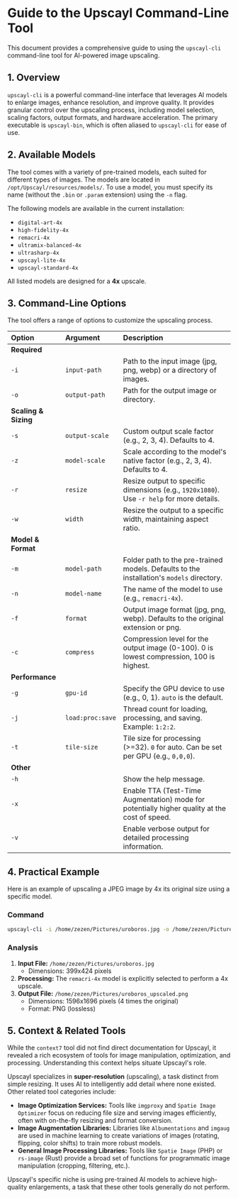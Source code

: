 # Guide to the Upscayl Command-Line Tool

This document provides a comprehensive guide to using the `upscayl-cli` command-line tool for AI-powered image upscaling.

## 1. Overview

`upscayl-cli` is a powerful command-line interface that leverages AI models to enlarge images, enhance resolution, and improve quality. It provides granular control over the upscaling process, including model selection, scaling factors, output formats, and hardware acceleration. The primary executable is `upscayl-bin`, which is often aliased to `upscayl-cli` for ease of use.

## 2. Available Models

The tool comes with a variety of pre-trained models, each suited for different types of images. The models are located in `/opt/Upscayl/resources/models/`. To use a model, you must specify its name (without the `.bin` or `.param` extension) using the `-n` flag.

The following models are available in the current installation:

*   `digital-art-4x`
*   `high-fidelity-4x`
*   `remacri-4x`
*   `ultramix-balanced-4x`
*   `ultrasharp-4x`
*   `upscayl-lite-4x`
*   `upscayl-standard-4x`

All listed models are designed for a **4x** upscale.

## 3. Command-Line Options

The tool offers a range of options to customize the upscaling process.

| Option | Argument | Description |
| :--- | :--- | :--- |
| **Required** | | |
| `-i` | `input-path` | Path to the input image (jpg, png, webp) or a directory of images. |
| `-o` | `output-path` | Path for the output image or directory. |
| **Scaling & Sizing** | | |
| `-s` | `output-scale` | Custom output scale factor (e.g., 2, 3, 4). Defaults to 4. |
| `-z` | `model-scale` | Scale according to the model's native factor (e.g., 2, 3, 4). Defaults to 4. |
| `-r` | `resize` | Resize output to specific dimensions (e.g., `1920x1080`). Use `-r help` for more details. |
| `-w` | `width` | Resize the output to a specific width, maintaining aspect ratio. |
| **Model & Format** | | |
| `-m` | `model-path` | Folder path to the pre-trained models. Defaults to the installation's `models` directory. |
| `-n` | `model-name` | The name of the model to use (e.g., `remacri-4x`). |
| `-f` | `format` | Output image format (jpg, png, webp). Defaults to the original extension or png. |
| `-c` | `compress` | Compression level for the output image (0-100). 0 is lowest compression, 100 is highest. |
| **Performance** | | |
| `-g` | `gpu-id` | Specify the GPU device to use (e.g., 0, 1). `auto` is the default. |
| `-j` | `load:proc:save`| Thread count for loading, processing, and saving. Example: `1:2:2`. |
| `-t` | `tile-size` | Tile size for processing (>=32). `0` for auto. Can be set per GPU (e.g., `0,0,0`). |
| **Other** | | |
| `-h` | | Show the help message. |
| `-x` | | Enable TTA (Test-Time Augmentation) mode for potentially higher quality at the cost of speed. |
| `-v` | | Enable verbose output for detailed processing information. |

## 4. Practical Example

Here is an example of upscaling a JPEG image by 4x its original size using a specific model.

### Command
```bash
upscayl-cli -i /home/zezen/Pictures/uroboros.jpg -o /home/zezen/Pictures/uroboros_upscaled.png -m /opt/Upscayl/resources/models/ -n remacri-4x
```

### Analysis
1.  **Input File:** `/home/zezen/Pictures/uroboros.jpg`
    *   Dimensions: 399x424 pixels
2.  **Processing:** The `remacri-4x` model is explicitly selected to perform a 4x upscale.
3.  **Output File:** `/home/zezen/Pictures/uroboros_upscaled.png`
    *   Dimensions: 1596x1696 pixels (4 times the original)
    *   Format: PNG (lossless)

## 5. Context & Related Tools

While the `context7` tool did not find direct documentation for Upscayl, it revealed a rich ecosystem of tools for image manipulation, optimization, and processing. Understanding this context helps situate Upscayl's role.

Upscayl specializes in **super-resolution** (upscaling), a task distinct from simple resizing. It uses AI to intelligently add detail where none existed. Other related tool categories include:

*   **Image Optimization Services:** Tools like `imgproxy` and `Spatie Image Optimizer` focus on reducing file size and serving images efficiently, often with on-the-fly resizing and format conversion.
*   **Image Augmentation Libraries:** Libraries like `Albumentations` and `imgaug` are used in machine learning to create variations of images (rotating, flipping, color shifts) to train more robust models.
*   **General Image Processing Libraries:** Tools like `Spatie Image` (PHP) or `rs-image` (Rust) provide a broad set of functions for programmatic image manipulation (cropping, filtering, etc.).

Upscayl's specific niche is using pre-trained AI models to achieve high-quality enlargements, a task that these other tools generally do not perform.
